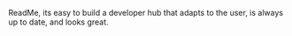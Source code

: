 ReadMe, its easy to build a developer hub that adapts to the user, is always up to date, and looks great.
